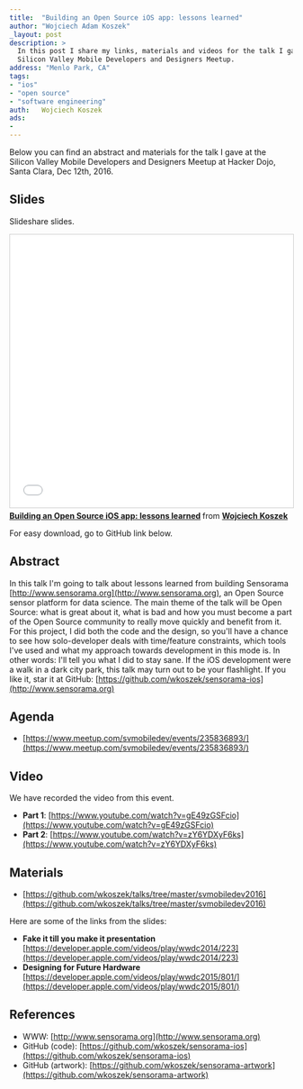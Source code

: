 ```yaml
---
title:	"Building an Open Source iOS app: lessons learned"
author: "Wojciech Adam Koszek"
_layout: post
description: >
  In this post I share my links, materials and videos for the talk I gave at
  Silicon Valley Mobile Developers and Designers Meetup.
address: "Menlo Park, CA"
tags:
- "ios"
- "open source"
- "software engineering"
auth:	Wojciech Koszek
ads:
- 
---
```


Below you can find an abstract and materials for the talk I gave at the
Silicon Valley Mobile Developers and Designers Meetup at Hacker Dojo, Santa
Clara, Dec 12th, 2016.

## Slides

Slideshare slides.

<iframe src="//www.slideshare.net/slideshow/embed_code/key/EkJuhVmt4s5wPe" width="595" height="485" frameborder="0" marginwidth="0" marginheight="0" scrolling="no" style="border:1px solid #CCC; border-width:1px; margin-bottom:5px; max-width: 100%;" allowfullscreen> </iframe> <div style="margin-bottom:5px"> <strong> <a href="//www.slideshare.net/wkoszek/building-an-open-source-ios-app-lessons-learned" title="Building an Open Source iOS app: lessons learned" target="_blank">Building an Open Source iOS app: lessons learned</a> </strong> from <strong><a target="_blank" href="//www.slideshare.net/wkoszek">Wojciech Koszek</a></strong> </div>

For easy download, go to GitHub link below.

## Abstract

In this talk I'm going to talk about lessons learned from building Sensorama
[http://www.sensorama.org](http://www.sensorama.org), an Open Source sensor platform for data science.
The main theme of the talk will be Open Source: what is great about it, what
is bad and how you must become a part of the Open Source
community to really move quickly and benefit from it.
For this project, I did both the code and the design, so you'll have a chance to see how
solo-developer deals with time/feature constraints, which tools I've used
and what my approach towards development in this mode is.
In other words: I'll tell you what I did to stay sane.
If the iOS development were a walk in a dark city park, this talk may turn
out to be your flashlight. If you like it, star it at GitHub:
[https://github.com/wkoszek/sensorama-ios](http://www.sensorama.org)

## Agenda

- [https://www.meetup.com/svmobiledev/events/235836893/](https://www.meetup.com/svmobiledev/events/235836893/)

## Video

We have recorded the video from this event.

- **Part 1**: [https://www.youtube.com/watch?v=gE49zGSFcio](https://www.youtube.com/watch?v=gE49zGSFcio)
- **Part 2**: [https://www.youtube.com/watch?v=zY6YDXyF6ks](https://www.youtube.com/watch?v=zY6YDXyF6ks)

## Materials

- [https://github.com/wkoszek/talks/tree/master/svmobiledev2016](https://github.com/wkoszek/talks/tree/master/svmobiledev2016)

Here are some of the links from the slides:

- **Fake it till you make it presentation** [https://developer.apple.com/videos/play/wwdc2014/223](https://developer.apple.com/videos/play/wwdc2014/223)
- **Designing for Future Hardware** [https://developer.apple.com/videos/play/wwdc2015/801/](https://developer.apple.com/videos/play/wwdc2015/801/)

## References

-  WWW: [http://www.sensorama.org](http://www.sensorama.org)
- GitHub (code): [https://github.com/wkoszek/sensorama-ios](https://github.com/wkoszek/sensorama-ios)
- GitHub (artwork): [https://github.com/wkoszek/sensorama-artwork](https://github.com/wkoszek/sensorama-artwork)
